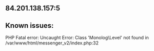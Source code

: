 ## 84.201.138.157:5

## Known issues:
PHP Fatal error: Uncaught Error: Class 'Monolog\Level' not found in /var/www/html/messenger_v2/index.php:32
 
